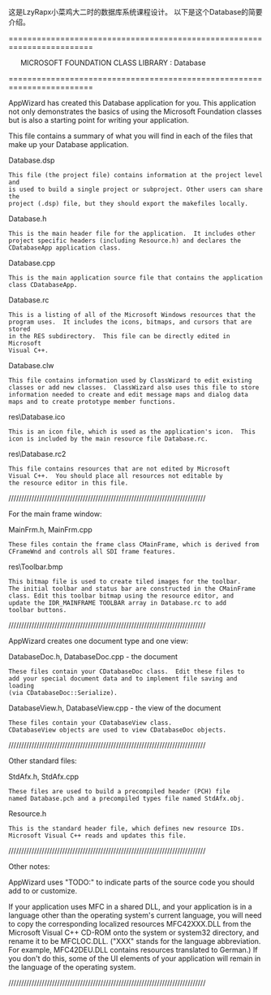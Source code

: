 
这是LzyRapx小菜鸡大二时的数据库系统课程设计。
以下是这个Database的简要介绍。

========================================================================

       MICROSOFT FOUNDATION CLASS LIBRARY : Database
       
========================================================================



AppWizard has created this Database application for you.  This application
not only demonstrates the basics of using the Microsoft Foundation classes
but is also a starting point for writing your application.

This file contains a summary of what you will find in each of the files that
make up your Database application.

Database.dsp

    This file (the project file) contains information at the project level and
    is used to build a single project or subproject. Other users can share the
    project (.dsp) file, but they should export the makefiles locally.

Database.h

    This is the main header file for the application.  It includes other
    project specific headers (including Resource.h) and declares the
    CDatabaseApp application class.

Database.cpp

    This is the main application source file that contains the application
    class CDatabaseApp.

Database.rc

    This is a listing of all of the Microsoft Windows resources that the
    program uses.  It includes the icons, bitmaps, and cursors that are stored
    in the RES subdirectory.  This file can be directly edited in Microsoft
	Visual C++.

Database.clw

    This file contains information used by ClassWizard to edit existing
    classes or add new classes.  ClassWizard also uses this file to store
    information needed to create and edit message maps and dialog data
    maps and to create prototype member functions.

res\Database.ico

    This is an icon file, which is used as the application's icon.  This
    icon is included by the main resource file Database.rc.

res\Database.rc2

    This file contains resources that are not edited by Microsoft 
	Visual C++.  You should place all resources not editable by
	the resource editor in this file.

/////////////////////////////////////////////////////////////////////////////

For the main frame window:

MainFrm.h, MainFrm.cpp

    These files contain the frame class CMainFrame, which is derived from
    CFrameWnd and controls all SDI frame features.

res\Toolbar.bmp

    This bitmap file is used to create tiled images for the toolbar.
    The initial toolbar and status bar are constructed in the CMainFrame
    class. Edit this toolbar bitmap using the resource editor, and
    update the IDR_MAINFRAME TOOLBAR array in Database.rc to add
    toolbar buttons.
    
/////////////////////////////////////////////////////////////////////////////

AppWizard creates one document type and one view:

DatabaseDoc.h, DatabaseDoc.cpp - the document

    These files contain your CDatabaseDoc class.  Edit these files to
    add your special document data and to implement file saving and loading
    (via CDatabaseDoc::Serialize).

DatabaseView.h, DatabaseView.cpp - the view of the document

    These files contain your CDatabaseView class.
    CDatabaseView objects are used to view CDatabaseDoc objects.



/////////////////////////////////////////////////////////////////////////////

Other standard files:

StdAfx.h, StdAfx.cpp

    These files are used to build a precompiled header (PCH) file
    named Database.pch and a precompiled types file named StdAfx.obj.

Resource.h

    This is the standard header file, which defines new resource IDs.
    Microsoft Visual C++ reads and updates this file.

/////////////////////////////////////////////////////////////////////////////

Other notes:

AppWizard uses "TODO:" to indicate parts of the source code you
should add to or customize.

If your application uses MFC in a shared DLL, and your application is 
in a language other than the operating system's current language, you
will need to copy the corresponding localized resources MFC42XXX.DLL
from the Microsoft Visual C++ CD-ROM onto the system or system32 directory,
and rename it to be MFCLOC.DLL.  ("XXX" stands for the language abbreviation.
For example, MFC42DEU.DLL contains resources translated to German.)  If you
don't do this, some of the UI elements of your application will remain in the
language of the operating system.

/////////////////////////////////////////////////////////////////////////////
